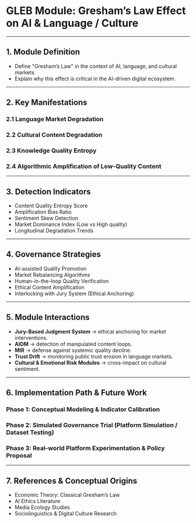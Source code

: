 # GLEB Module: Gresham’s Law Effect on AI & Language / Culture

---

## 1. Module Definition

- Define "Gresham’s Law" in the context of AI, language, and cultural markets.
- Explain why this effect is critical in the AI-driven digital ecosystem.

---

## 2. Key Manifestations

### 2.1 Language Market Degradation
### 2.2 Cultural Content Degradation
### 2.3 Knowledge Quality Entropy
### 2.4 Algorithmic Amplification of Low-Quality Content

---

## 3. Detection Indicators

- Content Quality Entropy Score
- Amplification Bias Ratio
- Sentiment Skew Detection
- Market Dominance Index (Low vs High quality)
- Longitudinal Degradation Trends

---

## 4. Governance Strategies

- AI-assisted Quality Promotion
- Market Rebalancing Algorithms
- Human-in-the-loop Quality Verification
- Ethical Content Amplification
- Interlocking with Jury System (Ethical Anchoring)

---

## 5. Module Interactions

- **Jury-Based Judgment System** → ethical anchoring for market interventions.
- **AIDM** → detection of manipulated content loops.
- **MIR** → defense against systemic quality decline.
- **Trust Drift** → monitoring public trust erosion in language markets.
- **Cultural & Emotional Risk Modules** → cross-impact on cultural sentiment.

---

## 6. Implementation Path & Future Work

### Phase 1: Conceptual Modeling & Indicator Calibration
### Phase 2: Simulated Governance Trial (Platform Simulation / Dataset Testing)
### Phase 3: Real-world Platform Experimentation & Policy Proposal

---

## 7. References & Conceptual Origins

- Economic Theory: Classical Gresham’s Law
- AI Ethics Literature
- Media Ecology Studies
- Sociolinguistics & Digital Culture Research

